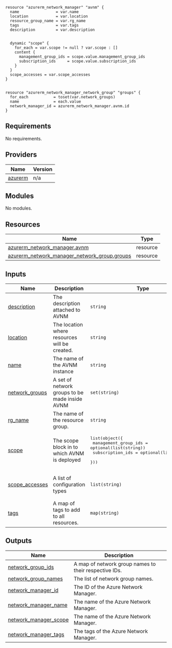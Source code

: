 ```hcl
resource "azurerm_network_manager" "avnm" {
  name                = var.name
  location            = var.location
  resource_group_name = var.rg_name
  tags                = var.tags
  description         = var.description


  dynamic "scope" {
    for_each = var.scope != null ? var.scope : []
    content {
      management_group_ids = scope.value.management_group_ids
      subscription_ids     = scope.value.subscription_ids
    }
  }
  scope_accesses = var.scope_accesses
}


resource "azurerm_network_manager_network_group" "groups" {
  for_each           = toset(var.network_groups)
  name               = each.value
  network_manager_id = azurerm_network_manager.avnm.id
}
```
## Requirements

No requirements.

## Providers

| Name | Version |
|------|---------|
| <a name="provider_azurerm"></a> [azurerm](#provider\_azurerm) | n/a |

## Modules

No modules.

## Resources

| Name | Type |
|------|------|
| [azurerm_network_manager.avnm](https://registry.terraform.io/providers/hashicorp/azurerm/latest/docs/resources/network_manager) | resource |
| [azurerm_network_manager_network_group.groups](https://registry.terraform.io/providers/hashicorp/azurerm/latest/docs/resources/network_manager_network_group) | resource |

## Inputs

| Name | Description | Type | Default | Required |
|------|-------------|------|---------|:--------:|
| <a name="input_description"></a> [description](#input\_description) | The description attached to AVNM | `string` | `null` | no |
| <a name="input_location"></a> [location](#input\_location) | The location where resources will be created. | `string` | n/a | yes |
| <a name="input_name"></a> [name](#input\_name) | The name of the AVNM instance | `string` | n/a | yes |
| <a name="input_network_groups"></a> [network\_groups](#input\_network\_groups) | A set of network groups to be made inside AVNM | `set(string)` | `[]` | no |
| <a name="input_rg_name"></a> [rg\_name](#input\_rg\_name) | The name of the resource group. | `string` | n/a | yes |
| <a name="input_scope"></a> [scope](#input\_scope) | The scope block in to which AVNM is deployed | <pre>list(object({<br>    management_group_ids = optional(list(string))<br>    subscription_ids     = optional(list(string))<br>  }))</pre> | n/a | yes |
| <a name="input_scope_accesses"></a> [scope\_accesses](#input\_scope\_accesses) | A list of configuration types | `list(string)` | <pre>[<br>  "Connectivity",<br>  "SecurityAdmin"<br>]</pre> | no |
| <a name="input_tags"></a> [tags](#input\_tags) | A map of tags to add to all resources. | `map(string)` | n/a | yes |

## Outputs

| Name | Description |
|------|-------------|
| <a name="output_network_group_ids"></a> [network\_group\_ids](#output\_network\_group\_ids) | A map of network group names to their respective IDs. |
| <a name="output_network_group_names"></a> [network\_group\_names](#output\_network\_group\_names) | The list of network group names. |
| <a name="output_network_manager_id"></a> [network\_manager\_id](#output\_network\_manager\_id) | The ID of the Azure Network Manager. |
| <a name="output_network_manager_name"></a> [network\_manager\_name](#output\_network\_manager\_name) | The name of the Azure Network Manager. |
| <a name="output_network_manager_scope"></a> [network\_manager\_scope](#output\_network\_manager\_scope) | The name of the Azure Network Manager. |
| <a name="output_network_manager_tags"></a> [network\_manager\_tags](#output\_network\_manager\_tags) | The tags of the Azure Network Manager. |
